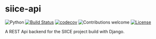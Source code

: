siice-api
=========

![Python](https://img.shields.io/badge/python-v3.6+-blue.svg)
[![Build Status](https://travis-ci.com/altest-com/siice-api.svg?branch=master)](https://travis-ci.com/raikel/siice)
[![codecov](https://codecov.io/gh/altest-com/siice-api/branch/master/graph/badge.svg)](https://codecov.io/gh/raikel/siice)
![Contributions welcome](https://img.shields.io/badge/contributions-welcome-orange.svg)
[![License](https://img.shields.io/badge/license-MIT-blue.svg)](https://opensource.org/licenses/MIT)


A REST Api backend for the SIICE project build with Django.

